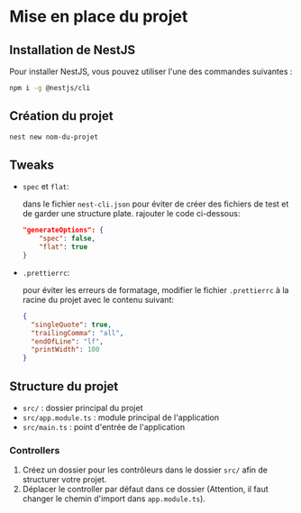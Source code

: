 # Mise en place du projet

## Installation de NestJS

Pour installer NestJS, vous pouvez utiliser l'une des commandes suivantes :

```bash
npm i -g @nestjs/cli
```

## Création du projet

```bash
nest new nom-du-projet
```

## Tweaks

- `spec` et `flat`:

  dans le fichier `nest-cli.json` pour éviter de créer des fichiers de test et de garder une structure plate.
  rajouter le code ci-dessous:

  ```json
  "generateOptions": {
      "spec": false,
      "flat": true
  }
  ```

- `.prettierrc`:

  pour éviter les erreurs de formatage, modifier le fichier `.prettierrc` à la racine du projet avec le contenu
  suivant:

  ```json
  {
    "singleQuote": true,
    "trailingComma": "all",
    "endOfLine": "lf",
    "printWidth": 100
  }
  ```

## Structure du projet

- `src/` : dossier principal du projet
- `src/app.module.ts` : module principal de l'application
- `src/main.ts` : point d'entrée de l'application

### Controllers

1. Créez un dossier pour les contrôleurs dans le dossier `src/` afin de structurer votre projet.
2. Déplacer le controller par défaut dans ce dossier (Attention, il faut changer le chemin d'import dans `app.module.ts`).
